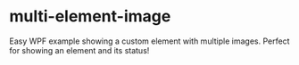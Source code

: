 multi-element-image
===================

Easy WPF example showing a custom element with multiple images. Perfect for showing an element and its status!
